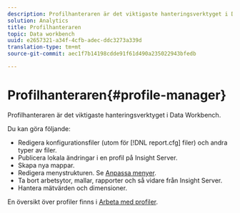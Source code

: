```yaml
---
description: Profilhanteraren är det viktigaste hanteringsverktyget i Data Workbench.
solution: Analytics
title: Profilhanteraren
topic: Data workbench
uuid: e2657321-a34f-4cfb-adec-ddc3273a339d
translation-type: tm+mt
source-git-commit: aec1f7b14198cdde91f61d490a235022943bfedb

---
```



# Profilhanteraren{#profile-manager}

Profilhanteraren är det viktigaste hanteringsverktyget i Data Workbench.

Du kan göra följande:

* Redigera konfigurationsfiler (utom för [!DNL report.cfg] filer) och andra typer av filer.
* Publicera lokala ändringar i en profil på Insight Server.
* Skapa nya mappar.
* Redigera menystrukturen. Se [Anpassa menyer](../../../../home/c-get-started/c-intf-anlys-ftrs/c-ctm-menus/c-ctm-menus.md#concept-93d4c09cb7f34cd293b7b64fba1cf894).
* Ta bort arbetsytor, mallar, rapporter och så vidare från Insight Server.
* Hantera mätvärden och dimensioner.

En översikt över profiler finns i [Arbeta med profiler](../../../../home/c-get-started/c-work-prof.md#concept-57ff43db95a34e83a39f819c7e6e42e1).
